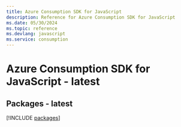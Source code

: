 ```yaml
---
title: Azure Consumption SDK for JavaScript
description: Reference for Azure Consumption SDK for JavaScript
ms.date: 05/30/2024
ms.topic: reference
ms.devlang: javascript
ms.service: consumption
---
```

# Azure Consumption SDK for JavaScript - latest
## Packages - latest
[!INCLUDE [packages](consumption-index.md)]